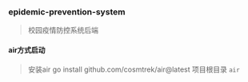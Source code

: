 ### epidemic-prevention-system
> 校园疫情防控系统后端

#### air方式启动
>  安装air go install github.com/cosmtrek/air@latest
>  项目根目录 ```air```